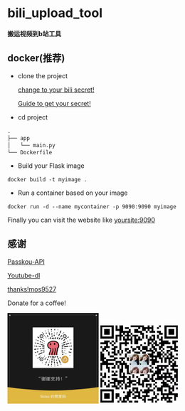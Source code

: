 # bili_upload_tool
**搬运视频到b站工具**

## docker(推荐)

- clone the project

  [change to your bili secret!](https://github.com/googidaddy/bili_upload_tool/blob/202c1615f444413e4d6528b0b96722221024dc12/app/utils/__init__.py#L10)

  [Guide to get your secret!](https://github.com/Passkou/bilibili-api#%E8%8E%B7%E5%8F%96-sessdata-%E5%92%8C-csrf)

- cd project 

```
.
├── app
│   └── main.py
└── Dockerfile
```

- Build your Flask image

```
docker build -t myimage .
```

- Run a container based on your image

```
docker run -d --name mycontainer -p 9090:9090 myimage
```

Finally you can visit the website like <u>yoursite:9090</u>

## 感谢

[Passkou-API](https://github.com/Passkou/bilibili-api)

[Youtube-dl](https://github.com/ytdl-org/youtube-dl)

[thanks!mos9527](https://github.com/greats3an)

Donate for a coffee!

<img src="https://raw.githubusercontent.com/googidaddy/img/master/wechat_pay.jpg" alt="donate by wechat" style="zoom:20%;" />

<img src="https://raw.githubusercontent.com/googidaddy/img/master/alipay.jpg" alt="alipay" style="zoom:60%;" />
